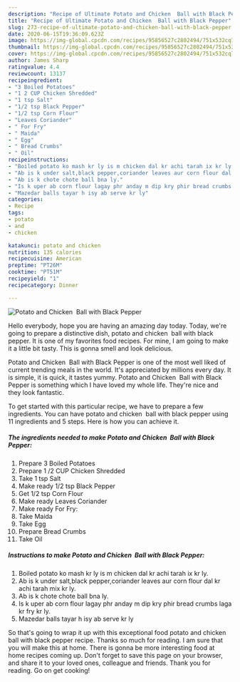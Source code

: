 ```yaml
---
description: "Recipe of Ultimate Potato and Chicken  Ball with Black Pepper"
title: "Recipe of Ultimate Potato and Chicken  Ball with Black Pepper"
slug: 273-recipe-of-ultimate-potato-and-chicken-ball-with-black-pepper
date: 2020-06-15T19:36:09.623Z
image: https://img-global.cpcdn.com/recipes/95856527c2802494/751x532cq70/potato-and-chicken-ball-with-black-pepper-recipe-main-photo.jpg
thumbnail: https://img-global.cpcdn.com/recipes/95856527c2802494/751x532cq70/potato-and-chicken-ball-with-black-pepper-recipe-main-photo.jpg
cover: https://img-global.cpcdn.com/recipes/95856527c2802494/751x532cq70/potato-and-chicken-ball-with-black-pepper-recipe-main-photo.jpg
author: James Sharp
ratingvalue: 4.4
reviewcount: 13137
recipeingredient:
- "3 Boiled Potatoes"
- "1 2 CUP Chicken Shredded"
- "1 tsp Salt"
- "1/2 tsp Black Pepper"
- "1/2 tsp Corn Flour"
- "Leaves Coriander"
- " For Fry"
- " Maida"
- " Egg"
- " Bread Crumbs"
- " Oil"
recipeinstructions:
- "Boiled potato ko mash kr ly is m chicken dal kr achi tarah ix kr ly."
- "Ab is k under salt,black pepper,coriander leaves aur corn flour dal kr achi tarah mix kr ly."
- "Ab is k chote chote ball bna ly."
- "Is k uper ab corn flour lagay phr anday m dip kry phir bread crumbs laga kr fry kr ly."
- "Mazedar balls tayar h isy ab serve kr ly"
categories:
- Recipe
tags:
- potato
- and
- chicken

katakunci: potato and chicken 
nutrition: 135 calories
recipecuisine: American
preptime: "PT26M"
cooktime: "PT51M"
recipeyield: "1"
recipecategory: Dinner

---
```



![Potato and Chicken  Ball with Black Pepper](https://img-global.cpcdn.com/recipes/95856527c2802494/751x532cq70/potato-and-chicken-ball-with-black-pepper-recipe-main-photo.jpg)

Hello everybody, hope you are having an amazing day today. Today, we're going to prepare a distinctive dish, potato and chicken  ball with black pepper. It is one of my favorites food recipes. For mine, I am going to make it a little bit tasty. This is gonna smell and look delicious.



Potato and Chicken  Ball with Black Pepper is one of the most well liked of current trending meals in the world. It's appreciated by millions every day. It is simple, it is quick, it tastes yummy. Potato and Chicken  Ball with Black Pepper is something which I have loved my whole life. They're nice and they look fantastic.


To get started with this particular recipe, we have to prepare a few ingredients. You can have potato and chicken  ball with black pepper using 11 ingredients and 5 steps. Here is how you can achieve it.

<!--inarticleads1-->

##### The ingredients needed to make Potato and Chicken  Ball with Black Pepper:

1. Prepare 3 Boiled Potatoes
1. Prepare 1 /2 CUP Chicken Shredded
1. Take 1 tsp Salt
1. Make ready 1/2 tsp Black Pepper
1. Get 1/2 tsp Corn Flour
1. Make ready Leaves Coriander
1. Make ready  For Fry:
1. Take  Maida
1. Take  Egg
1. Prepare  Bread Crumbs
1. Take  Oil




<!--inarticleads2-->

##### Instructions to make Potato and Chicken  Ball with Black Pepper:

1. Boiled potato ko mash kr ly is m chicken dal kr achi tarah ix kr ly.
1. Ab is k under salt,black pepper,coriander leaves aur corn flour dal kr achi tarah mix kr ly.
1. Ab is k chote chote ball bna ly.
1. Is k uper ab corn flour lagay phr anday m dip kry phir bread crumbs laga kr fry kr ly.
1. Mazedar balls tayar h isy ab serve kr ly




So that's going to wrap it up with this exceptional food potato and chicken  ball with black pepper recipe. Thanks so much for reading. I am sure that you will make this at home. There is gonna be more interesting food at home recipes coming up. Don't forget to save this page on your browser, and share it to your loved ones, colleague and friends. Thank you for reading. Go on get cooking!
